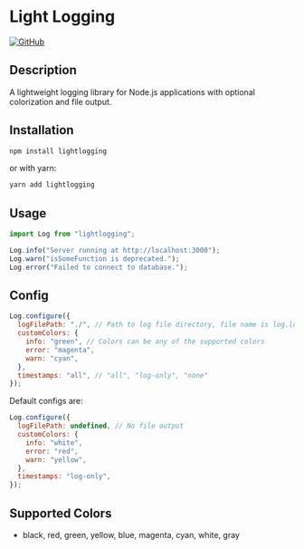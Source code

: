 # Light Logging

[![GitHub](https://img.shields.io/badge/-GitHub-black?logo=github&logoColor=white)](https://github.com/arymoraes/lightlogging)

## Description

A lightweight logging library for Node.js applications with optional colorization and file output.

## Installation

```bash
npm install lightlogging
```

or with yarn:

```bash
yarn add lightlogging
```

## Usage

```javascript
import Log from "lightlogging";

Log.info("Server running at http://localhost:3000");
Log.warn("isSomeFunction is deprecated.");
Log.error("Failed to connect to database.");
```

## Config

```javascript
Log.configure({
  logFilePath: "./", // Path to log file directory, file name is log.log
  customColors: {
    info: "green", // Colors can be any of the supported colors
    error: "magenta",
    warn: "cyan",
  },
  timestamps: "all", // "all", "log-only", "none"
});
```

Default configs are:

```javascript
Log.configure({
  logFilePath: undefined, // No file output
  customColors: {
    info: "white",
    error: "red",
    warn: "yellow",
  },
  timestamps: "log-only",
});
```

## Supported Colors

- black, red, green, yellow, blue, magenta, cyan, white, gray
